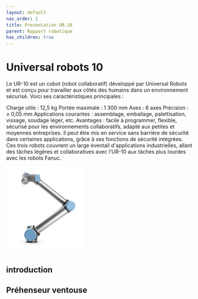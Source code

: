 ```yaml
---
layout: default
nav_order: 2
title: Presentation UR-10
parent: Rapport robotique
has_children: true
---
```


# Universal robots 10 

Le UR-10 est un cobot (robot collaboratif) développé par Universal Robots et est conçu pour travailler aux côtés des humains dans un environnement sécurisé. Voici ses caractéristiques principales :

Charge utile : 12,5 kg
Portée maximale : 1 300 mm
Axes : 6 axes
Précision : ± 0,05 mm
Applications courantes : assemblage, emballage, palettisation, vissage, soudage léger, etc.
Avantages : facile à programmer, flexible, sécurisé pour les environnements collaboratifs, adapté aux petites et moyennes entreprises. Il peut être mis en service sans barrière de sécurité dans certaines applications, grâce à ses fonctions de sécurité intégrées.
Ces trois robots couvrent un large éventail d'applications industrielles, allant des tâches légères et collaboratives avec l'UR-10 aux tâches plus lourdes avec les robots Fanuc.

![Texte alternatif](/Rapports/Robotique/photo/UR10-e.jpg "Le titre de mon image")

## introduction

## Préhenseur ventouse



   